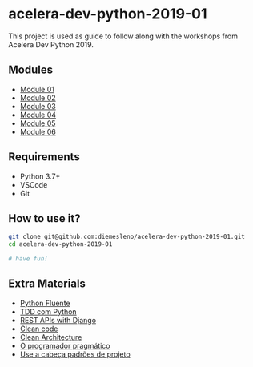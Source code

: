 # acelera-dev-python-2019-01
This project is used as guide to follow along with the workshops from Acelera Dev Python 2019.

## Modules

* [Module 01](https://github.com/diemesleno/acelera-dev-python-2019-01/tree/master/aula01)
* [Module 02](https://github.com/diemesleno/acelera-dev-python-2019-01/tree/master/aula02)
* [Module 03](https://github.com/diemesleno/acelera-dev-python-2019-01/tree/master/aula03)
* [Module 04](https://github.com/diemesleno/acelera-dev-python-2019-01/tree/master/aula04)
* [Module 05](https://github.com/diemesleno/acelera-dev-python-2019-01/tree/master/aula05)
* [Module 06](https://github.com/diemesleno/acelera-dev-python-2019-01/tree/master/aula06)


## Requirements

* Python 3.7+
* VSCode
* Git


## How to use it?


```bash
git clone git@github.com:diemesleno/acelera-dev-python-2019-01.git
cd acelera-dev-python-2019-01

# have fun!
```

## Extra Materials

* [Python Fluente](https://www.amazon.com.br/Python-Fluente-Programa%C3%A7%C3%A3o-Concisa-Eficaz/dp/857522462X)
* [TDD com Python](https://www.amazon.com.br/Tdd-com-Python-Selenium-JavaScript/dp/8575226428/)
* [REST APIs with Django](https://www.amazon.com/dp/198302998X/)
* [Clean code](https://www.amazon.com.br/Clean-Code-Handbook-Software-Craftsmanship-ebook/dp/B001GSTOAM/)
* [Clean Architecture](https://www.amazon.com.br/Clean-Architecture-Craftsmans-Software-Structure/dp/0134494164/)
* [O programador pragmático](https://www.amazon.com.br/Programador-Pragm%C3%A1tico-Aprendiz-Mestre-ebook/dp/B019HM0H90/)
* [Use a cabeça padrões de projeto](https://www.amazon.com.br/Cabe%C3%A7a-Padr%C3%B5es-Projetos-Eric-Freeman/dp/8576081741/)
